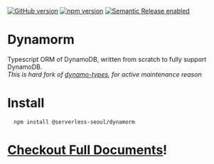 [![GitHub version](https://badge.fury.io/gh/serverless-seoul%2Fdynamorm.svg)](https://badge.fury.io/gh/serverless-seoul%2Fdynamorm)
[![npm version](https://badge.fury.io/js/%40serverless-seoul%2Fdynamorm.svg)](https://badge.fury.io/js/%40serverless-seoul%2Fdynamorm)
[![Semantic Release enabled](https://img.shields.io/badge/%20%20%F0%9F%93%A6%F0%9F%9A%80-semantic--release-e10079.svg)](https://github.com/semantic-release/semantic-release)

# Dynamorm
Typescript ORM of DynamoDB, written from scratch to fully support DynamoDB.  
*This is hard fork of [dynamo-types](https://github.com/balmbees/dynamo-types), for active maintenance reason*

# Install
```
  npm install @serverless-seoul/dynamorm
```

# **[Checkout Full Documents](https://serverless-seoul.github.io/dynamorm/docs/introduction)!**

